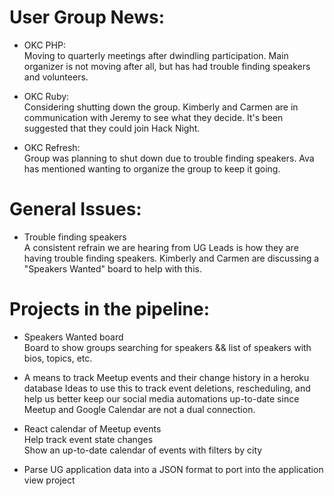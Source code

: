 # User Group News:

  - OKC PHP:  
    Moving to quarterly meetings after dwindling participation. Main organizer is not moving after all, but has had trouble finding speakers and volunteers.
    
  - OKC Ruby:  
    Considering shutting down the group. Kimberly and Carmen are in communication with Jeremy to see what they decide. It's been suggested that they could join Hack Night.
  
  - OKC Refresh:  
    Group was planning to shut down due to trouble finding speakers. Ava has mentioned wanting to organize the group to keep it going.

# General Issues:

  - Trouble finding speakers  
    A consistent refrain we are hearing from UG Leads is how they are having trouble finding speakers. Kimberly and Carmen are discussing a "Speakers Wanted" board to help with this.

# Projects in the pipeline:

  - Speakers Wanted board  
    Board to show groups searching for speakers && list of speakers with bios, topics, etc.

  - A means to track Meetup events and their change history in a heroku database 
    Ideas to use this to track event deletions, rescheduling, and help us better keep our social media automations up-to-date since Meetup and Google Calendar are not a dual connection.

  - React calendar of Meetup events  
    Help track event state changes    
    Show an up-to-date calendar of events with filters by city

  - Parse UG application data into a JSON format to port into the application view project
